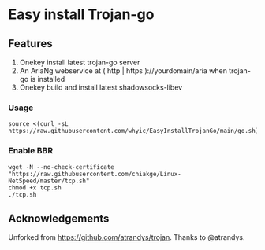 # Easy install Trojan-go

## Features
1. Onekey install latest trojan-go server
2. An AriaNg webservice at ( http | https )://yourdomain/aria when trojan-go is installed
3. Onekey build and install latest shadowsocks-libev
### Usage
```
source <(curl -sL https://raw.githubusercontent.com/whyic/EasyInstallTrojanGo/main/go.sh)
```
### Enable BBR
```
wget -N --no-check-certificate "https://raw.githubusercontent.com/chiakge/Linux-NetSpeed/master/tcp.sh"
chmod +x tcp.sh
./tcp.sh
```


## Acknowledgements
 Unforked from https://github.com/atrandys/trojan. Thanks to @atrandys.
